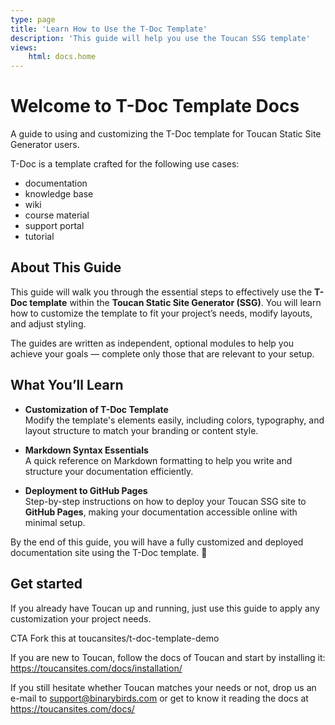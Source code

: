 ```yaml
---
type: page
title: 'Learn How to Use the T-Doc Template'
description: 'This guide will help you use the Toucan SSG template'
views:
    html: docs.home
---
```


# Welcome to T-Doc Template Docs

A guide to using and customizing the T-Doc template for Toucan Static Site Generator users.

T-Doc is a template crafted for the following use cases: 
- documentation
- knowledge base 
- wiki
- course material 
- support portal
- tutorial


## About This Guide

This guide will walk you through the essential steps to effectively use the **T-Doc template** within the **Toucan Static Site Generator (SSG)**. You will learn how to customize the template to fit your project’s needs, modify layouts, and adjust styling.

The guides are written as independent, optional modules to help you achieve your goals — complete only those that are relevant to your setup.

## What You’ll Learn

- **Customization of T-Doc Template**  
  Modify the template's elements easily, including colors, typography, and layout structure to match your branding or content style.

- **Markdown Syntax Essentials**  
  A quick reference on Markdown formatting to help you write and structure your documentation efficiently.

- **Deployment to GitHub Pages**  
  Step-by-step instructions on how to deploy your Toucan SSG site to **GitHub Pages**, making your documentation accessible online with minimal setup.

By the end of this guide, you will have a fully customized and deployed documentation site using the T-Doc template. 🚀


## Get started 

If you already have Toucan up and running, just use this guide to apply any customization your project needs. 

CTA Fork this at toucansites/t-doc-template-demo

If you are new to Toucan, follow the docs of Toucan and start by installing it: https://toucansites.com/docs/installation/ 

If you still hesitate whether Toucan matches your needs or not, drop us an e-mail to support@binarybirds.com or get to know it reading the docs at https://toucansites.com/docs/